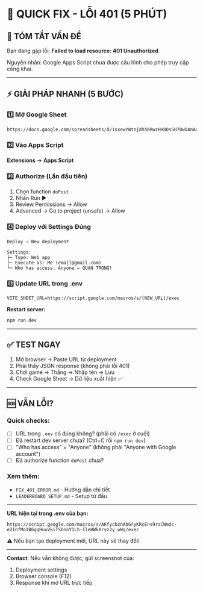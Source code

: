 # 🎯 QUICK FIX - LỖI 401 (5 PHÚT)

## 📌 TÓM TẮT VẤN ĐỀ

Bạn đang gặp lỗi: **Failed to load resource: 401 Unauthorized**

Nguyên nhân: Google Apps Script chưa được cấu hình cho phép truy cập công khai.

---

## ⚡ GIẢI PHÁP NHANH (5 BƯỚC)

### 1️⃣ Mở Google Sheet
```
https://docs.google.com/spreadsheets/d/1sxewYWtnjdV4bRwzHH8OsSH70wDAnAoysvIAI_kvs1Y/edit
```

### 2️⃣ Vào Apps Script
**Extensions** → **Apps Script**

### 3️⃣ Authorize (Lần đầu tiên)
1. Chọn function `doPost` 
2. Nhấn Run ▶️
3. Review Permissions → Allow
4. Advanced → Go to project (unsafe) → Allow

### 4️⃣ Deploy với Settings Đúng
```
Deploy → New deployment

Settings:
├─ Type: Web app
├─ Execute as: Me (email@gmail.com)
└─ Who has access: Anyone ← QUAN TRỌNG!
```

### 5️⃣ Update URL trong .env
```env
VITE_SHEET_URL=https://script.google.com/macros/s/[NEW_URL]/exec
```

**Restart server:**
```powershell
npm run dev
```

---

## ✅ TEST NGAY

1. Mở browser → Paste URL từ deployment
2. Phải thấy JSON response (không phải lỗi 401)
3. Chơi game → Thắng → Nhập tên → Lưu
4. Check Google Sheet → Dữ liệu xuất hiện ✅

---

## 🆘 VẪN LỖI?

### Quick checks:
- [ ] URL trong `.env` có đúng không? (phải có `/exec` ở cuối)
- [ ] Đã restart dev server chưa? (Ctrl+C rồi `npm run dev`)
- [ ] "Who has access" = "Anyone" (không phải "Anyone with Google account")
- [ ] Đã authorize function `doPost` chưa?

### Xem thêm:
- `FIX_401_ERROR.md` - Hướng dẫn chi tiết
- `LEADERBOARD_SETUP.md` - Setup từ đầu

---

**URL hiện tại trong .env của bạn:**
```
https://script.google.com/macros/s/AKfycbznAbGryKRcEns9rsCWmdc-e2InfMo1B6ggHuuVkiTSbnnY1Lh-IleHWkXryz2y_wHq/exec
```

⚠️ Nếu bạn tạo deployment mới, URL này sẽ thay đổi!

---

**Contact**: Nếu vẫn không được, gửi screenshot của:
1. Deployment settings
2. Browser console (F12)
3. Response khi mở URL trực tiếp
